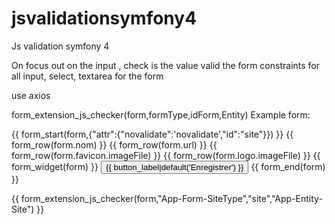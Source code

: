 # jsvalidationsymfony4
Js validation symfony 4 

On focus out on the input , check is the value valid the form constraints for all input, select, textarea for the form


use axios 

form_extension_js_checker(form,formType,idForm,Entity)
Example form:


{{ form_start(form,{"attr":{"novalidate":'novalidate',"id":"site"}}) }}
{{ form_row(form.nom) }}
{{ form_row(form.url) }}
{{ form_row(form.favicon.imageFile) }}
{{ form_row(form.logo.imageFile) }}
    {{ form_widget(form) }}
    <button class="btn btn-success btn-block" >{{ button_label|default('Enregistrer') }}</button>
{{ form_end(form) }}


{{ form_extension_js_checker(form,"App-Form-SiteType","site","App-Entity-Site") }}

